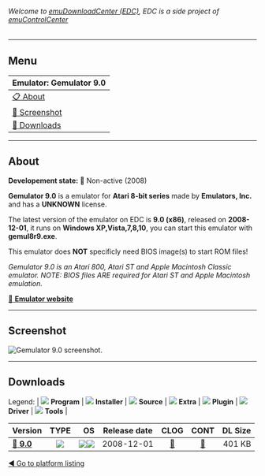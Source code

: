 ###### Welcome to [emuDownloadCenter (EDC)](https://github.com/PhoenixInteractiveNL/emuDownloadCenter/wiki/), EDC is a side project of [emuControlCenter](https://github.com/PhoenixInteractiveNL/emuControlCenter/wiki/)
***
## Menu
| **Emulator: Gemulator 9.0** |
|:---------|
| [:clipboard: About](#about) |
| [:sunrise: Screenshot](#screenshot) |
| [:floppy_disk: Downloads](#downloads) |
***
## About
**Developement state:** :red_circle: Non-active (2008)

**Gemulator 9.0** is a emulator for **Atari 8-bit series** made by **Emulators, Inc.** and has a **UNKNOWN** license.

The latest version of the emulator on EDC is **9.0 (x86)**, released on **2008-12-01**, it runs on **Windows XP,Vista,7,8,10**, you can start this emulator with **gemul8r9.exe**.

This emulator does **NOT** specificly need BIOS image(s) to start ROM files!

_Gemulator 9.0 is an Atari 800, Atari ST and Apple Macintosh Classic emulator. NOTE: BIOS files ARE required for Atari ST and Apple Macintosh emulation._

[:link: **Emulator website**](http://emulators.com)
***
## Screenshot
![](https://raw.githubusercontent.com/PhoenixInteractiveNL/emuDownloadCenter/master/hooks/gemulator/emulator_screen_01.jpg "Gemulator 9.0 screenshot.")
***
## Downloads
Legend:
| ![](https://raw.githubusercontent.com/wiki/PhoenixInteractiveNL/emuDownloadCenter/images_misc/icon_program_24.png) **Program** | 
![](https://raw.githubusercontent.com/wiki/PhoenixInteractiveNL/emuDownloadCenter/images_misc/icon_installer_24.png) **Installer** | 
![](https://raw.githubusercontent.com/wiki/PhoenixInteractiveNL/emuDownloadCenter/images_misc/icon_source_code_24.png) **Source** | 
![](https://raw.githubusercontent.com/wiki/PhoenixInteractiveNL/emuDownloadCenter/images_misc/icon_extra_24.png) **Extra** | 
![](https://raw.githubusercontent.com/wiki/PhoenixInteractiveNL/emuDownloadCenter/images_misc/icon_plugin_24.png) **Plugin** | 
![](https://raw.githubusercontent.com/wiki/PhoenixInteractiveNL/emuDownloadCenter/images_misc/icon_driver_24.png) **Driver** | 
![](https://raw.githubusercontent.com/wiki/PhoenixInteractiveNL/emuDownloadCenter/images_misc/icon_tool_24.png) **Tools** | 
 
| Version | TYPE | OS | Release date | CLOG | CONT | DL Size |
|:--------|:----:|---:|:------------:|:----:|:----:|--------:|
| [:floppy_disk: **9.0**](https://github.com/PhoenixInteractiveNL/edc-repo0007/raw/master/gemulator/9.0.7z) | ![](https://raw.githubusercontent.com/wiki/PhoenixInteractiveNL/emuDownloadCenter/images_misc/icon_program_24.png) | ![](https://raw.githubusercontent.com/wiki/PhoenixInteractiveNL/emuDownloadCenter/images_misc/logo_windows_24.png)![](https://raw.githubusercontent.com/wiki/PhoenixInteractiveNL/emuDownloadCenter/images_misc/icon_32-bit_24.png) | 2008-12-01 | [:page_facing_up:](https://github.com/PhoenixInteractiveNL/edc-repo0007/blob/master/gemulator/9.0_changelog.txt) | [:mag_right:](https://github.com/PhoenixInteractiveNL/edc-repo0007/blob/master/gemulator/9.0_contents.txt) | 401 KB |

[:arrow_backward: Go to platform listing](https://github.com/PhoenixInteractiveNL/emuDownloadCenter/wiki/EDC-Platform-List)
